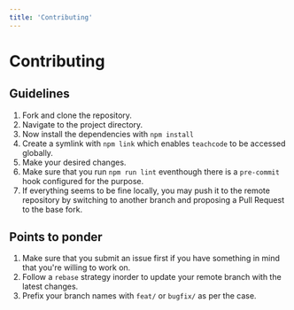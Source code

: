 ```yaml
---
title: 'Contributing'
---
```


# Contributing

## Guidelines

1. Fork and clone the repository.
2. Navigate to the project directory.
3. Now install the dependencies with `npm install`
4. Create a symlink with `npm link` which enables `teachcode` to be accessed globally.
5. Make your desired changes.
6. Make sure that you run `npm run lint` eventhough there is a `pre-commit` hook configured for the purpose.
7. If everything seems to be fine locally, you may push it to the remote repository by switching to another branch and proposing a Pull Request to the base fork.


## Points to ponder

1. Make sure that you submit an issue first if you have something in mind that you're willing to work on.
2. Follow a `rebase` strategy inorder to update your remote branch with the latest changes.
3. Prefix your branch names with `feat/` or `bugfix/` as per the case.
